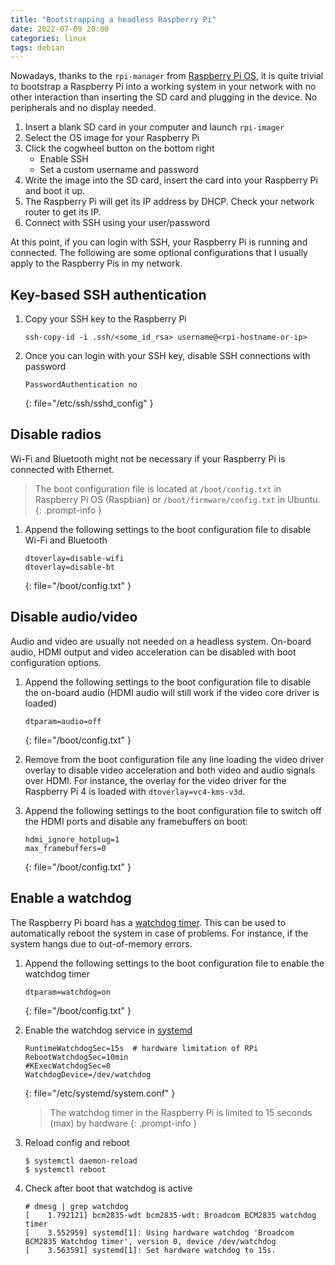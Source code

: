 ```yaml
---
title: "Bootstrapping a headless Raspberry Pi"
date: 2022-07-09 20:00
categories: linux
tags: debian
---
```


Nowadays, thanks to the `rpi-manager` from [Raspberry Pi
OS](https://www.raspberrypi.com/software/), it is quite trivial to bootstrap a
Raspberry Pi into a working system in your network with no other interaction
than inserting the SD card and plugging in the device. No peripherals and no
display needed. 

1. Insert a blank SD card in your computer and launch `rpi-imager`
2. Select the OS image for your Raspberry Pi
3. Click the cogwheel button on the bottom right
    * Enable SSH
    * Set a custom username and password
4. Write the image into the SD card, insert the card into your Raspberry Pi and
   boot it up.
5. The Raspberry Pi will get its IP address by DHCP. Check your network router
   to get its IP. 
6. Connect with SSH using your user/password

At this point, if you can login with SSH, your Raspberry Pi is running and
connected. The following are some optional configurations that I usually apply
to the Raspberry Pis in my network.

## Key-based SSH authentication

1. Copy your SSH key to the Raspberry Pi

    ```
    ssh-copy-id -i .ssh/<some_id_rsa> username@<rpi-hostname-or-ip>
    ```
2. Once you can login with your SSH key, disable SSH connections with password

    ```
    PasswordAuthentication no
    ```
    {: file="/etc/ssh/sshd_config" }

## Disable radios

Wi-Fi and Bluetooth might not be necessary if your Raspberry Pi is connected
with Ethernet.

> The boot configuration file is located at `/boot/config.txt` in Raspberry Pi
> OS (Raspbian) or `/boot/firmware/config.txt` in Ubuntu.
{: .prompt-info }

1. Append the following settings to the boot configuration file to disable
   Wi-Fi and Bluetooth
    ```
    dtoverlay=disable-wifi
    dtoverlay=disable-bt
    ```
    {: file="/boot/config.txt" }

## Disable audio/video

Audio and video are usually not needed on a headless system. On-board audio,
HDMI output and video acceleration can be disabled with boot configuration
options.

1. Append the following settings to the boot configuration file to disable
   the on-board audio (HDMI audio will still work if the video core driver is
   loaded)
    ```
    dtparam=audio=off
    ```
    {: file="/boot/config.txt" }

2. Remove from the boot configuration file any line loading the video driver
   overlay to disable video acceleration and both video and audio signals over
   HDMI. For instance, the overlay for the video driver for the Raspberry Pi 4
   is loaded with `dtoverlay=vc4-kms-v3d`.

3. Append the following settings to the boot configuration file to switch off
   the HDMI ports and disable any framebuffers on boot:
    ```
    hdmi_ignore_hotplug=1
    max_framebuffers=0
    ```
    {: file="/boot/config.txt" }

## Enable a watchdog

The Raspberry Pi board has a [watchdog timer](https://en.wikipedia.org/wiki/Watchdog_timer).
This can be used to automatically reboot the system in case of problems. For
instance, if the system hangs due to out-of-memory errors.

1. Append the following settings to the boot configuration file to enable the
   watchdog timer
    ```
    dtparam=watchdog=on
    ```
    {: file="/boot/config.txt" }

2. Enable the watchdog service in [systemd](https://systemd.io/)
    ```
    RuntimeWatchdogSec=15s  # hardware limitation of RPi
    RebootWatchdogSec=10min
    #KExecWatchdogSec=0
    WatchdogDevice=/dev/watchdog
    ```
    {: file="/etc/systemd/system.conf" }

    > The watchdog timer in the Raspberry Pi is limited to 15 seconds (max) by hardware
    {: .prompt-info }
   	
3. Reload config and reboot
    ```console
    $ systemctl daemon-reload
    $ systemctl reboot
    ```

4. Check after boot that watchdog is active
    ```console
    # dmesg | grep watchdog
    [    1.792121] bcm2835-wdt bcm2835-wdt: Broadcom BCM2835 watchdog timer
    [    3.552959] systemd[1]: Using hardware watchdog 'Broadcom BCM2835 Watchdog timer', version 0, device /dev/watchdog
    [    3.563591] systemd[1]: Set hardware watchdog to 15s.
    ```

